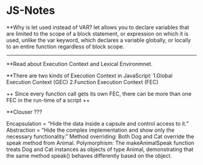 # JS-Notes

**Why is let used instead of VAR?
let allows you to declare variables that are limited to the scope of a block statement, or expression on which it is used, 
unlike the var keyword, which declares a variable globally, or locally to an entire function regardless of block scope.
************************************

**Read about Execution Context and Lexical Environmnet.

**There are two kinds of Execution Context in JavaScript:
1.Global Execution Context (GEC)
2.Function Execution Context (FEC)

++ Since every function call gets its own FEC, there can be more than one FEC in the run-time of a script ++ 

**Clouser ???

Encapsulation = “Hide the data inside a capsule and control access to it.”
Abstraction = “Hide the complex implementation and show only the necessary functionality.”
Method overriding: Both Dog and Cat override the speak method from Animal.
Polymorphism: The makeAnimalSpeak function treats Dog and Cat instances as objects of type Animal, demonstrating that the same method speak() behaves differently based on the object.
